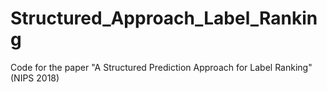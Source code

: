 # Structured_Approach_Label_Ranking
Code for the paper "A Structured Prediction Approach for Label Ranking" (NIPS 2018)
